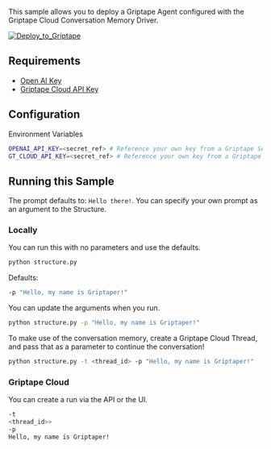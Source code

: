 This sample allows you to deploy a Griptape Agent configured with the Griptape Cloud Conversation Memory Driver.

[![Deploy_to_Griptape](https://github.com/griptape-ai/griptape-cloud/assets/2302515/4fd57873-5c93-44a8-8fa3-ac1bf7d73bcc)](https://cloud.griptape.ai/structures/create?sample-name=griptape-chat-memory-agent&type=sample)

## Requirements

- [Open AI Key](https://platform.openai.com/api-keys)
- [Griptape Cloud API Key](https://cloud.griptape.ai/account/api-keys)

## Configuration

Environment Variables

```bash
OPENAI_API_KEY=<secret_ref> # Reference your own key from a Griptape Secret
GT_CLOUD_API_KEY=<secret_ref> # Reference your own key from a Griptape Secret
```

## Running this Sample

The prompt defaults to: `Hello there!`. You can specify your own prompt as an argument to the Structure.

### Locally

You can run this with no parameters and use the defaults.

```bash
python structure.py
```

Defaults:

```bash
-p "Hello, my name is Griptaper!"
```

You can update the arguments when you run.

```bash
python structure.py -p "Hello, my name is Griptaper!"
```

To make use of the conversation memory, create a Griptape Cloud Thread, and pass that as a parameter to continue the conversation!

```bash
python structure.py -t <thread_id> -p "Hello, my name is Griptaper!"
```

### Griptape Cloud

You can create a run via the API or the UI.

```bash
-t
<thread_id>>
-p
Hello, my name is Griptaper!
```
